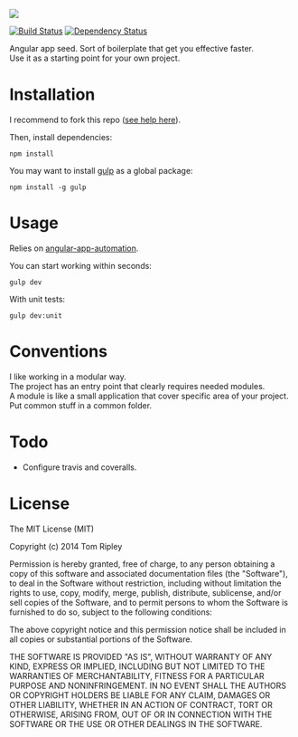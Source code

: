 ![](https://raw.githubusercontent.com/tom-ripley/angular-app-automation/master/resources/icon-seed.png)

[![Build Status](https://travis-ci.org/tom-ripley/angular-app-seed)](https://travis-ci.org/tom-ripley/angular-app-seed)
[![Dependency Status](https://david-dm.org/tom-ripley/angular-app-seed.png)](https://david-dm.org/tom-ripley/angular-app-seed)

Angular app seed. Sort of boilerplate that get you effective faster.  
Use it as a starting point for your own project.

# Installation

I recommend to fork this repo ([see help here](https://help.github.com/articles/fork-a-repo)).

Then, install dependencies:
```shell
npm install
```

You may want to install [gulp](http://gulpjs.com/) as a global package:
```shell
npm install -g gulp
```

# Usage

Relies on [angular-app-automation](https://github.com/tom-ripley/angular-app-automation).  

You can start working within seconds:
```shell
gulp dev
```

With unit tests:
```shell
gulp dev:unit
```

# Conventions

I like working in a modular way.  
The project has an entry point that clearly requires needed modules.  
A module is like a small application that cover specific area of your project.  
Put common stuff in a common folder.

# Todo

- Configure travis and coveralls.

# License

The MIT License (MIT)

Copyright (c) 2014 Tom Ripley

Permission is hereby granted, free of charge, to any person obtaining a copy
of this software and associated documentation files (the "Software"), to deal
in the Software without restriction, including without limitation the rights
to use, copy, modify, merge, publish, distribute, sublicense, and/or sell
copies of the Software, and to permit persons to whom the Software is
furnished to do so, subject to the following conditions:

The above copyright notice and this permission notice shall be included in all
copies or substantial portions of the Software.

THE SOFTWARE IS PROVIDED "AS IS", WITHOUT WARRANTY OF ANY KIND, EXPRESS OR
IMPLIED, INCLUDING BUT NOT LIMITED TO THE WARRANTIES OF MERCHANTABILITY,
FITNESS FOR A PARTICULAR PURPOSE AND NONINFRINGEMENT. IN NO EVENT SHALL THE
AUTHORS OR COPYRIGHT HOLDERS BE LIABLE FOR ANY CLAIM, DAMAGES OR OTHER
LIABILITY, WHETHER IN AN ACTION OF CONTRACT, TORT OR OTHERWISE, ARISING FROM,
OUT OF OR IN CONNECTION WITH THE SOFTWARE OR THE USE OR OTHER DEALINGS IN THE
SOFTWARE.

